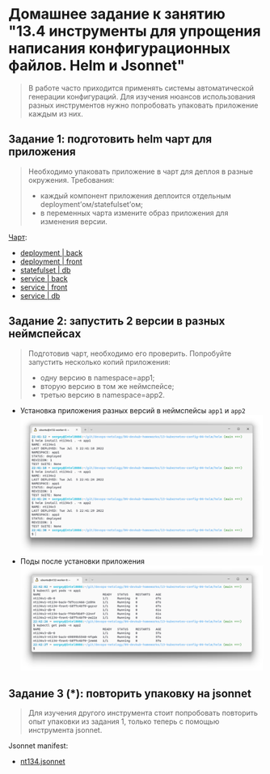 # Домашнее задание к занятию "13.4 инструменты для упрощения написания конфигурационных файлов. Helm и Jsonnet"

> В работе часто приходится применять системы автоматической генерации конфигураций. Для изучения нюансов использования разных инструментов нужно попробовать упаковать приложение каждым из них.

## Задание 1: подготовить helm чарт для приложения

> Необходимо упаковать приложение в чарт для деплоя в разные окружения. Требования:
> * каждый компонент приложения деплоится отдельным deployment’ом/statefulset’ом;
> * в переменных чарта измените образ приложения для изменения версии.

[Чарт](./13-kubernetes-config-04-helm/helm/):
- [ deployment | back ](./13-kubernetes-config-04-helm/helm/templates/deployments/back.yml)
- [ deployment | front ](./13-kubernetes-config-04-helm/helm/templates/deployments/front.yml)
- [ statefulset | db ](./13-kubernetes-config-04-helm/helm/templates/statefulsets/db.yml)
- [ service | back ](./13-kubernetes-config-04-helm/helm/templates/services/back.yml)
- [ service | front ](./13-kubernetes-config-04-helm/helm/templates/services/front.yml)
- [ service | db ](./13-kubernetes-config-04-helm/helm/templates/services/db.yml)

## Задание 2: запустить 2 версии в разных неймспейсах
> Подготовив чарт, необходимо его проверить. Попробуйте запустить несколько копий приложения:
> * одну версию в namespace=app1;
> * вторую версию в том же неймспейсе;
> * третью версию в namespace=app2.

* Установка приложения разных версий в неймспейсы `app1` и `app2`
    ![helm install](./media/13-4-helm_install.png)
* Поды после установки приложения
    ![helm install](./media/13-4-get_pods.png)
## Задание 3 (*): повторить упаковку на jsonnet

> Для изучения другого инструмента стоит попробовать повторить опыт упаковки из задания 1, только теперь с помощью инструмента jsonnet.

Jsonnet manifest:
- [nt134.jsonnet](./13-kubernetes-config-04-helm/jsonnet/nt134.jsonnet)